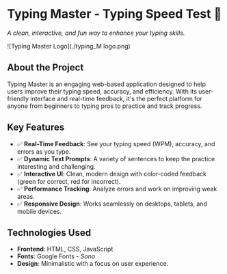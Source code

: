 # Typing Master - Typing Speed Test 🚀
_A clean, interactive, and fun way to enhance your typing skills._

![Typing Master Logo](./typing_M logo.png)

## About the Project
Typing Master is an engaging web-based application designed to help users improve their typing speed, accuracy, and efficiency. With its user-friendly interface and real-time feedback, it's the perfect platform for anyone from beginners to typing pros to practice and track progress.

## Key Features
- ✅ **Real-Time Feedback**: See your typing speed (WPM), accuracy, and errors as you type.
- ✅ **Dynamic Text Prompts**: A variety of sentences to keep the practice interesting and challenging.
- ✅ **Interactive UI**: Clean, modern design with color-coded feedback (green for correct, red for incorrect).
- ✅ **Performance Tracking**: Analyze errors and work on improving weak areas.
- ✅ **Responsive Design**: Works seamlessly on desktops, tablets, and mobile devices.

## Technologies Used
- **Frontend**: HTML, CSS, JavaScript
- **Fonts**: Google Fonts - _Sono_
- **Design**: Minimalistic with a focus on user experience.

